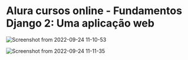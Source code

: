 # Alura cursos online - Fundamentos Django 2: Uma aplicação web

![Screenshot from 2022-09-24 11-10-53](https://user-images.githubusercontent.com/33362130/192103196-4c40b051-13c8-4e9b-9443-4c09c3a99f85.png)

![Screenshot from 2022-09-24 11-11-35](https://user-images.githubusercontent.com/33362130/192103200-6dea161f-a4ef-4eb1-a265-3c974d73ff04.png)


